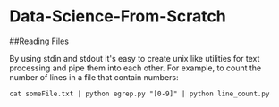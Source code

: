 # Data-Science-From-Scratch

##Reading Files

By using stdin and stdout it's easy to create unix like utilities for text processing and pipe them into each other. For example, to count the number of lines in a file that contain numbers:

```
cat someFile.txt | python egrep.py "[0-9]" | python line_count.py 
```
